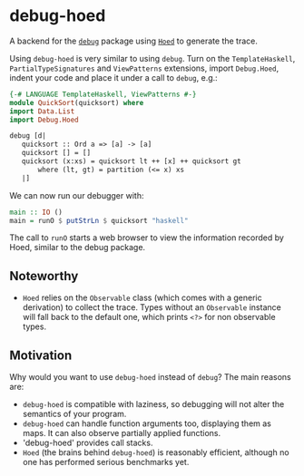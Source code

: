 # debug-hoed

A backend for the [`debug`](http://hackage.haskell.org/package/debug) package using [`Hoed`](http://hackage.haskell.org/package/Hoed) to generate the trace.

Using `debug-hoed` is very similar to using `debug`.
Turn on the `TemplateHaskell`, `PartialTypeSignatures` and `ViewPatterns` extensions, import `Debug.Hoed`, indent your code and place it under a call to `debug`, e.g.:

```haskell
{-# LANGUAGE TemplateHaskell, ViewPatterns #-}
module QuickSort(quicksort) where
import Data.List
import Debug.Hoed

debug [d|
   quicksort :: Ord a => [a] -> [a]
   quicksort [] = []
   quicksort (x:xs) = quicksort lt ++ [x] ++ quicksort gt
       where (lt, gt) = partition (<= x) xs
   |]
```

We can now run our debugger with:

```haskell
main :: IO ()
main = runO $ putStrLn $ quicksort "haskell"
```

The call to `runO` starts a web browser to view the information recorded by Hoed, similar to the debug package.

## Noteworthy

- `Hoed` relies on the `Observable` class (which comes with a generic derivation) to collect the trace. Types without an `Observable` instance will fall back to the default one, which prints `<?>` for non observable types.

## Motivation

Why would you want to use `debug-hoed` instead of `debug`? The main reasons are:

- `debug-hoed` is compatible with laziness, so debugging will not alter the semantics of your program.
- `debug-hoed` can handle function arguments too, displaying them as maps. It can also observe partially applied functions.
- 'debug-hoed' provides call stacks. 
- `Hoed` (the brains behind `debug-hoed`) is reasonably efficient, although no one has performed serious benchmarks yet. 

